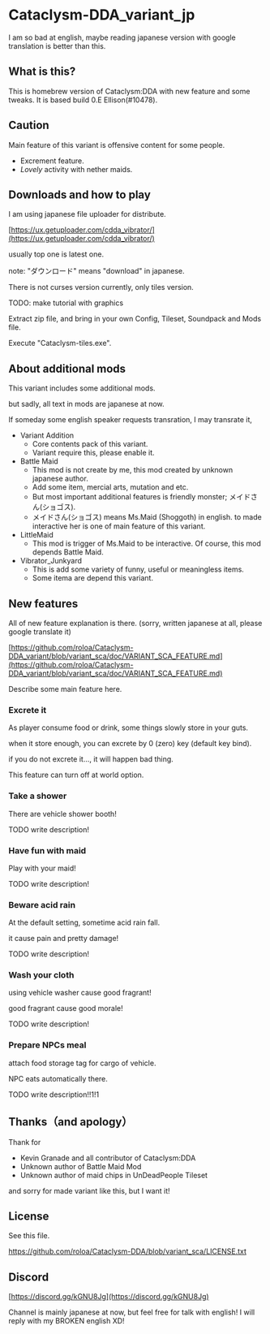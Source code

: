 
# Cataclysm-DDA_variant_jp

I am so bad at english, maybe reading japanese version with google translation is better than this.

## What is this?

This is homebrew version of Cataclysm:DDA with new feature and some tweaks.
It is based build 0.E Ellison(#10478).

## Caution

Main feature of this variant is offensive content for some people.

- Excrement feature.
- *Lovely* activity with nether maids.

## Downloads and how to play

I am using japanese file uploader for distribute.

[https://ux.getuploader.com/cdda_vibrator/](https://ux.getuploader.com/cdda_vibrator/)

usually top one is latest one.

note: "ダウンロード" means "download" in japanese.

There is not curses version currently, only tiles version.

TODO: make tutorial with graphics

Extract zip file, and bring in your own Config, Tileset, Soundpack and Mods file.

Execute "Cataclysm-tiles.exe".

## About additional mods

This variant includes some additional mods.

but sadly, all text in mods are japanese at now.

If someday some english speaker requests transration, I may transrate it,

- Variant Addition
  - Core contents pack of this variant.
  - Variant require this, please enable it. 
- Battle Maid
  - This mod is not create by me, this mod created by unknown japanese author.
  - Add some item, mercial arts, mutation and etc.
  - But most important additional features is friendly monster; メイドさん(ショゴス).
  - メイドさん(ショゴス) means Ms.Maid (Shoggoth) in english. to made interactive her is one of main feature of this variant.
- LittleMaid
  - This mod is trigger of Ms.Maid to be interactive. Of course, this mod depends Battle Maid.
- Vibrator_Junkyard
  - This is add some variety of funny, useful or meaningless items.
  - Some itema are depend this variant.

## New features

All of new feature explanation is there. 
(sorry, written japanese at all, please google translate it)

[https://github.com/roloa/Cataclysm-DDA_variant/blob/variant_sca/doc/VARIANT_SCA_FEATURE.md](https://github.com/roloa/Cataclysm-DDA_variant/blob/variant_sca/doc/VARIANT_SCA_FEATURE.md)

Describe some main feature here.

### Excrete it

As player consume food or drink, some things slowly store in your guts.

when it store enough, you can excrete by 0 (zero) key (default key bind).

if you do not excrete it..., it will happen bad thing.

This feature can turn off at world option.

### Take a shower

There are vehicle shower booth!

TODO write description!

### Have fun with maid

Play with your maid!

TODO write description!

### Beware acid rain

At the  default setting, sometime acid rain fall.

it cause pain and pretty damage!

TODO write description!

### Wash your cloth

using vehicle washer cause good fragrant!

good fragrant cause good morale!

TODO write description!

### Prepare NPCs meal

attach food storage tag for cargo of vehicle.

NPC eats automatically there.

TODO write description!!1!1

## Thanks（and apology）

Thank for

- Kevin Granade and all contributor of Cataclysm:DDA
- Unknown author of Battle Maid Mod
- Unknown author of maid chips in UnDeadPeople Tileset

and sorry for made variant like this, but I want it!

## License

See this file.

https://github.com/roloa/Cataclysm-DDA/blob/variant_sca/LICENSE.txt

## Discord

[https://discord.gg/kGNU8Jg](https://discord.gg/kGNU8Jg)

Channel is mainly japanese at now, but feel free for talk with english! I will reply with my BROKEN english XD!

